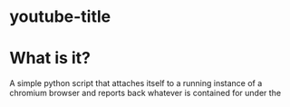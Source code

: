# youtube-title

# What is it?
A simple python script that attaches itself to a running instance of a chromium
browser and reports back whatever is contained for under the <title> header
into a file.

# What is it for?
Designed with the idea of being used with youtube and OBS; mileage may vary
